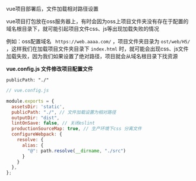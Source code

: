 vue项目部署后，文件加载相对路径设置

vue项目打包放在oss服务器上，有时会因为oss上项目文件夹没有存在于配置的域名根目录下，就可能引起项目文件css、js等出现加载失败的情况

例如：oss配置域名 ` https://web.aaaa.com/` ，项目文件夹目录为 `ost/web/H5/` ，这样我们在加载项目文件夹目录下 `index.html` 时，就可能会出现css、js文件加载失败，因为我们如果设置了绝对路径，项目就会从域名根目录下找资源

**vue.config.js 文件修改项目配置文件**

`publicPath: "./"`

```javascript
// vue.config.js

module.exports = {
  assetsDir: 'static',
  publicPath: "./", // 文件加载设置为相对路径
  outputDir: "dist",
  lintOnSave: false, // 关闭eslint
  productionSourceMap: true, // 生产环境下css 分离文件
  configureWebpack: {
    resolve: {
      alias: {
        "@": path.resolve(__dirname, "./src")
      }
    }
  },
};

```

